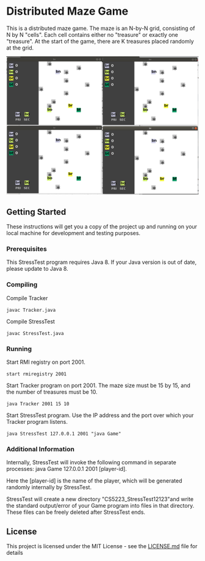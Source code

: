 # Distributed Maze Game

This is a distributed maze game. The maze is an N-by-N grid, consisting of N by N "cells". Each cell contains either no "treasure" or exactly one "treasure". At the start of the game, there are K treasures placed randomly at the grid.

![snap](./snap.png)

## Getting Started

These instructions will get you a copy of the project up and running on your local machine for development and testing purposes.

### Prerequisites

This StressTest program requires Java 8. If your Java version is out of date, please update to Java 8.

### Compiling

Compile Tracker

```
javac Tracker.java
```

Compile StressTest

```
javac StressTest.java
```

### Running

Start RMI registry on port 2001.

```
start rmiregistry 2001
```

Start Tracker program on port 2001. The maze size must be 15 by 15, and the number of treasures must be 10.

```
java Tracker 2001 15 10
```

Start StressTest program. Use the IP address and the port over which your Tracker program listens.

```
java StressTest 127.0.0.1 2001 "java Game"
```

### Additional Information

Internally, StressTest will invoke the following command in separate processes: java Game 127.0.0.1 2001 [player-id].

Here the [player-id] is the name of the player, which will be generated randomly internally by StressTest.

StressTest will create a new directory "CS5223_StressTest12123"and write the standard output/error of your Game program into files in that directory. These files can be freely deleted after StressTest ends.

## License

This project is licensed under the MIT License - see the [LICENSE.md](LICENSE.md) file for details
